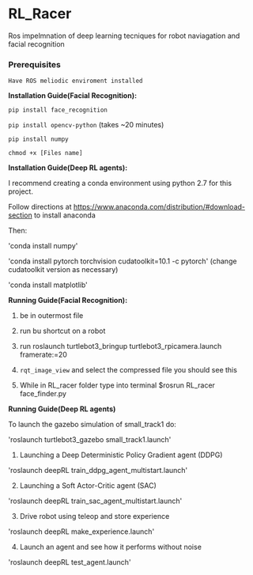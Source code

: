 # RL_Racer

Ros impelmnation of deep learning tecniques for robot naviagation and facial recognition

### Prerequisites

`Have ROS meliodic enviroment installed` 


**Installation Guide(Facial Recognition):**

`pip install face_recognition` 

`pip install opencv-python` (takes ~20 minutes)

`pip install numpy` 

`chmod +x [Files name]` 

**Installation Guide(Deep RL agents):**

I recommend creating a conda environment using python 2.7 for this project. 

Follow directions at https://www.anaconda.com/distribution/#download-section to install anaconda

Then:

'conda install numpy'

'conda install pytorch torchvision cudatoolkit=10.1 -c pytorch'    (change cudatoolkit version as necessary)

'conda install matplotlib'

**Running Guide(Facial Recognition):**

1. be in outermost file

2. run bu shortcut on a robot

3. run roslaunch turtlebot3_bringup turtlebot3_rpicamera.launch framerate:=20 

4. `rqt_image_view` and select the compressed file you should see this

5. While in RL_racer folder type into terminal $rosrun RL_racer face_finder.py

**Running Guide(Deep RL agents)**

To launch the gazebo simulation of small_track1 do:

'roslaunch turtlebot3_gazebo small_track1.launch'

1. Launching a Deep Deterministic Policy Gradient agent (DDPG)

'roslaunch deepRL train_ddpg_agent_multistart.launch'

2. Launching a Soft Actor-Critic agent (SAC)

'roslaunch deepRL train_sac_agent_multistart.launch'

3. Drive robot using teleop and store experience

'roslaunch deepRL make_experience.launch'

4. Launch an agent and see how it performs without noise

'roslaunch deepRL test_agent.launch'
